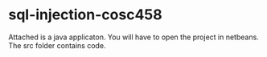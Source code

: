 # sql-injection-cosc458
Attached is a java applicaton. You will have to open the project in netbeans.
The src folder contains code.
